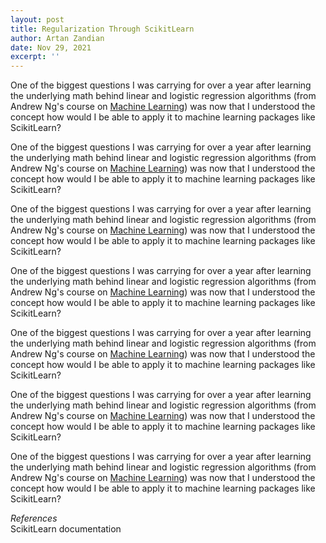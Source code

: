 ```yaml
---
layout: post
title: Regularization Through ScikitLearn
author: Artan Zandian
date: Nov 29, 2021
excerpt: ''
---
```


One of the biggest questions I was carrying for over a year after learning the underlying math behind linear and logistic regression algorithms (from Andrew Ng's course on [Machine Learning](https://www.coursera.org/learn/machine-learning)) was now that I understood the concept how would I be able to apply it to machine learning packages like ScikitLearn?  

One of the biggest questions I was carrying for over a year after learning the underlying math behind linear and logistic regression algorithms (from Andrew Ng's course on [Machine Learning](https://www.coursera.org/learn/machine-learning)) was now that I understood the concept how would I be able to apply it to machine learning packages like ScikitLearn?  

One of the biggest questions I was carrying for over a year after learning the underlying math behind linear and logistic regression algorithms (from Andrew Ng's course on [Machine Learning](https://www.coursera.org/learn/machine-learning)) was now that I understood the concept how would I be able to apply it to machine learning packages like ScikitLearn?  

One of the biggest questions I was carrying for over a year after learning the underlying math behind linear and logistic regression algorithms (from Andrew Ng's course on [Machine Learning](https://www.coursera.org/learn/machine-learning)) was now that I understood the concept how would I be able to apply it to machine learning packages like ScikitLearn?  

One of the biggest questions I was carrying for over a year after learning the underlying math behind linear and logistic regression algorithms (from Andrew Ng's course on [Machine Learning](https://www.coursera.org/learn/machine-learning)) was now that I understood the concept how would I be able to apply it to machine learning packages like ScikitLearn?  

One of the biggest questions I was carrying for over a year after learning the underlying math behind linear and logistic regression algorithms (from Andrew Ng's course on [Machine Learning](https://www.coursera.org/learn/machine-learning)) was now that I understood the concept how would I be able to apply it to machine learning packages like ScikitLearn?  

One of the biggest questions I was carrying for over a year after learning the underlying math behind linear and logistic regression algorithms (from Andrew Ng's course on [Machine Learning](https://www.coursera.org/learn/machine-learning)) was now that I understood the concept how would I be able to apply it to machine learning packages like ScikitLearn?  


*References*  
ScikitLearn documentation